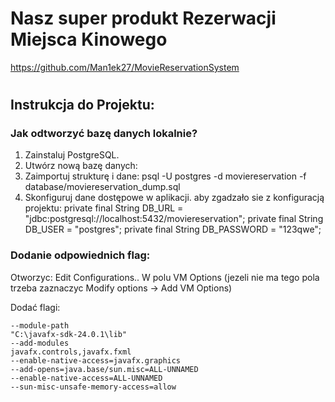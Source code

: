 # Nasz super produkt Rezerwacji Miejsca Kinowego
https://github.com/Man1ek27/MovieReservationSystem

# 
## Instrukcja do Projektu:

### Jak odtworzyć bazę danych lokalnie?

1. Zainstaluj PostgreSQL.
2. Utwórz nową bazę danych:
3. Zaimportuj strukturę i dane:
   psql -U postgres -d moviereservation -f database/moviereservation_dump.sql
4. Skonfiguruj dane dostępowe w aplikacji.
 aby zgadzało sie z konfiguracją projektu:
   private final String DB_URL = "jdbc:postgresql://localhost:5432/moviereservation";
   private final String DB_USER = "postgres";
   private final String DB_PASSWORD = "123qwe";

### Dodanie odpowiednich flag:

Otworzyc: Edit Configurations.. 
W polu VM Options (jezeli nie ma tego pola trzeba zaznaczyc Modify options -> Add VM Options)

Dodać flagi:

    --module-path
    "C:\javafx-sdk-24.0.1\lib"
    --add-modules
    javafx.controls,javafx.fxml
    --enable-native-access=javafx.graphics
    --add-opens=java.base/sun.misc=ALL-UNNAMED
    --enable-native-access=ALL-UNNAMED
    --sun-misc-unsafe-memory-access=allow

